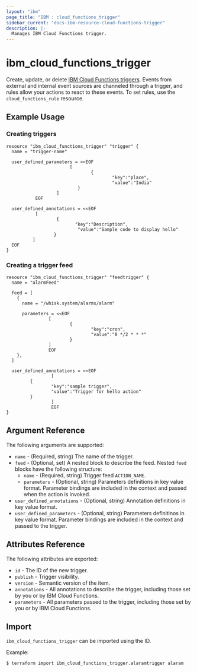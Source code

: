 ```yaml
---
layout: "ibm"
page_title: "IBM : cloud_functions_trigger"
sidebar_current: "docs-ibm-resource-cloud-functions-trigger"
description: |-
  Manages IBM Cloud Functions trigger.
---
```


# ibm\_cloud_functions_trigger

Create, update, or delete [IBM Cloud Functions triggers](https://console.bluemix.net/docs/openwhisk/openwhisk_triggers_rules.html#openwhisk_triggers). Events from external and internal event sources are channeled through a trigger, and rules allow your actions to react to these events. To set rules, use the `cloud_functions_rule` resource.

## Example Usage

### Creating triggers

```hcl
resource "ibm_cloud_functions_trigger" "trigger" {
  name = "trigger-name"

  user_defined_parameters = <<EOF
                        [
                                {
                                        "key":"place",
                                        "value":"India"
                           }
                   ]
           EOF

  user_defined_annotations = <<EOF
           [
                   {
                          "key":"Description",
                           "value":"Sample code to display hello"
                  }
          ]
  EOF
}
```

### Creating a trigger feed
```hcl
resource "ibm_cloud_functions_trigger" "feedtrigger" {
  name = "alarmFeed"

  feed = [
    {
      name = "/whisk.system/alarms/alarm"

      parameters = <<EOF
                [
                        {
                                "key":"cron",
                                "value":"0 */2 * * *"
                        }
                ]
                EOF
    },
  ]

  user_defined_annotations = <<EOF
                 [
         {
                 "key":"sample trigger",
                 "value":"Trigger for hello action"
         }
                 ]
                 EOF
}
```


## Argument Reference

The following arguments are supported:

* `name` - (Required, string) The name of the trigger.
* `feed` - (Optional, set) A nested block to describe the feed. Nested `feed` blocks have the following structure:
    * `name` - (Required, string) Trigger feed `ACTION_NAME`.
    * `parameters` - (Optional, string) Parameters definitions in key value format. Parameter bindings are included in the context and passed when the action is invoked.
* `user_defined_annotations` - (Optional, string) Annotation definitions in key value format.
* `user_defined_parameters` - (Optional, string) Parameters definitinos in key value format. Parameter bindings are included in the context and passed to the trigger.

## Attributes Reference

The following attributes are exported:

* `id` - The ID of the new trigger.
* `publish` - Trigger visibility.
* `version` - Semantic version of the item.
* `annotations` -  All annotations to describe the trigger, including those set by you or by IBM Cloud Functions.
* `parameters` - All parameters passed to the trigger, including those set by you or by IBM Cloud Functions.

## Import

`ibm_cloud_functions_trigger` can be imported using the ID.

Example:
```
$ terraform import ibm_cloud_functions_trigger.alaramtrigger alaram

```
